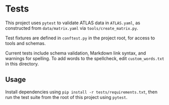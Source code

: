 # Tests

This project uses `pytest` to validate ATLAS data in `ATLAS.yaml`, as constructed from `data/matrix.yaml` via `tools/create_matrix.py`.

Test fixtures are defined in `conftest.py` in the project root, for access to tools and schemas.

Current tests include schema validation, Markdown link syntax, and warnings for spelling.  To add words to the spellcheck, edit `custom_words.txt` in this directory.

## Usage

Install dependencies using `pip install -r tests/requirements.txt`, then run the test suite from the root of this project using `pytest`.
